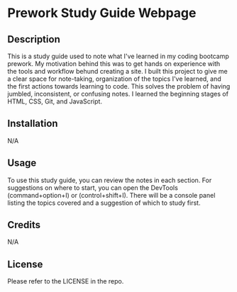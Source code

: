 
# Prework Study Guide Webpage

## Description

This is a study guide used to note what I've learned in my coding bootcamp prework. My motivation behind this was to get hands on experience with the tools and workflow behund creating a site. I built this project to give me a clear space for note-taking, organization of the topics I've learned, and the first actions towards learning to code. This solves the problem of having jumbled, inconsistent, or confusing notes. I learned the beginning stages of HTML, CSS, Git, and JavaScript.

## Installation

N/A

## Usage

To use this study guide, you can review the notes in each section. For suggestions on where to start, you can open the DevTools (command+option+I) or (control+shift+I). There will be a console panel listing the topics covered and a suggestion of which to study first. 


## Credits

N/A

## License

Please refer to the LICENSE in the repo.
